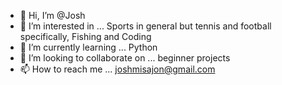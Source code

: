 - 👋 Hi, I’m @Josh
- 👀 I’m interested in ... Sports in general but tennis and football specifically, Fishing and Coding
- 🌱 I’m currently learning ... Python
- 💞️ I’m looking to collaborate on ... beginner projects
- 📫 How to reach me ... joshmisajon@gmail.com

<!---
Juxwa/Juxwa is a ✨ special ✨ repository because its `README.md` (this file) appears on your GitHub profile.
You can click the Preview link to take a look at your changes.
--->
